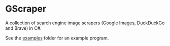 # GScraper

A collection of search engine image scrapers (Google Images, DuckDuckGo and Brave) in C#.

See the [examples](examples) folder for an example program.

